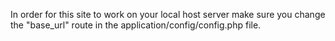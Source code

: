 In order for this site to work on your local host server make sure you change the "base_url" route in the application/config/config.php file. 
